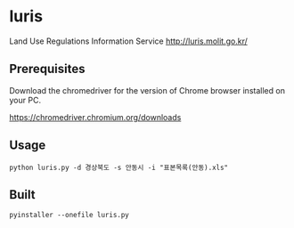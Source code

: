 # luris
Land Use Regulations Information Service http://luris.molit.go.kr/

## Prerequisites

Download the chromedriver for the version of Chrome browser installed on your PC.

https://chromedriver.chromium.org/downloads

## Usage
```
python luris.py -d 경상북도 -s 안동시 -i "표본목록(안동).xls"
```

## Built
```
pyinstaller --onefile luris.py
```
